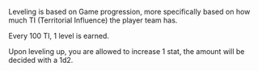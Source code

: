Leveling is based on Game progression, more specifically based on how much TI (Territorial Influence) the player team has.

Every 100 TI, 1 level is earned.

Upon leveling up, you are allowed to increase 1 stat, the amount will be decided with a 1d2.

